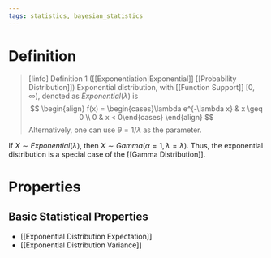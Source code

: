 ```yaml
---
tags: statistics, bayesian_statistics
---
```


# Definition

> [!info] Definition 1 ([[Exponentiation|Exponential]] [[Probability Distribution]])
> Exponential distribution, with [[Function Support]] $[0, \infty)$, denoted as $Exponential(\lambda)$ is
> $$
> \begin{align}
> f(x) = \begin{cases}\lambda e^{-\lambda x} & x \geq 0 \\ 0 & x < 0\end{cases}
> \end{align}
> $$
> Alternatively, one can use $\theta = 1/\lambda$ as the parameter.

If $X \sim Exponential(\lambda)$, then $X \sim Gamma(\alpha = 1, \lambda = \lambda)$. Thus, the exponential distribution is a special case of the [[Gamma Distribution]].

# Properties
## Basic Statistical Properties
- [[Exponential Distribution Expectation]]
- [[Exponential Distribution Variance]]